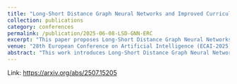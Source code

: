 ```yaml
---
title: "Long-Short Distance Graph Neural Networks and Improved Curriculum Learning for Emotion Recognition in Conversation"
collection: publications
category: conferences
permalink: /publication/2025-06-08-LSD-GNN-ERC
excerpt: "This paper proposes Long-Short Distance Graph Neural Networks combined with improved curriculum learning for emotion recognition in conversations."
venue: "28th European Conference on Artificial Intelligence (ECAI-2025)"
abstract: "This work introduces Long-Short Distance Graph Neural Networks (LSD-GNNs) to model both local and global contextual dependencies in conversations for emotion recognition. An improved curriculum learning strategy is applied to optimize training. Experiments show the proposed model outperforms previous approaches on benchmark datasets."
---
```

Link: https://arxiv.org/abs/2507.15205
